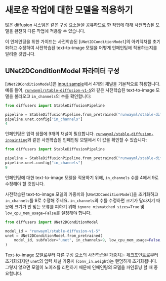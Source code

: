 <!--Copyright 2023 The HuggingFace Team. All rights reserved.

Licensed under the Apache License, Version 2.0 (the "License"); you may not use this file except in compliance with
the License. You may obtain a copy of the License at

http://www.apache.org/licenses/LICENSE-2.0

Unless required by applicable law or agreed to in writing, software distributed under the License is distributed on
an "AS IS" BASIS, WITHOUT WARRANTIES OR CONDITIONS OF ANY KIND, either express or implied. See the License for the
specific language governing permissions and limitations under the License.
-->

# 새로운 작업에 대한 모델을 적용하기

많은 diffusion 시스템은 같은 구성 요소들을 공유하므로 한 작업에 대해 사전학습된 모델을 완전히 다른 작업에 적용할 수 있습니다.

이 인페인팅을 위한 가이드는 사전학습된 [`UNet2DConditionModel`]의 아키텍처를 초기화하고 수정하여 사전학습된 text-to-image 모델을 어떻게 인페인팅에 적용하는지를 알려줄 것입니다.

## UNet2DConditionModel 파라미터 구성

[`UNet2DConditionModel`]은 [input sample](https://huggingface.co/docs/diffusers/v0.16.0/en/api/models#diffusers.UNet2DConditionModel.in_channels)에서 4개의 채널을 기본적으로 허용합니다. 예를 들어,  [`runwayml/stable-diffusion-v1-5`](https://huggingface.co/runwayml/stable-diffusion-v1-5)와 같은 사전학습된 text-to-image 모델을 불러오고 `in_channels`의 수를 확인합니다:

```py
from diffusers import StableDiffusionPipeline

pipeline = StableDiffusionPipeline.from_pretrained("runwayml/stable-diffusion-v1-5")
pipeline.unet.config["in_channels"]
4
```

인페인팅은 입력 샘플에 9개의 채널이 필요합니다. [`runwayml/stable-diffusion-inpainting`](https://huggingface.co/runwayml/stable-diffusion-inpainting)와 같은 사전학습된 인페인팅 모델에서 이 값을 확인할 수 있습니다:

```py
from diffusers import StableDiffusionPipeline

pipeline = StableDiffusionPipeline.from_pretrained("runwayml/stable-diffusion-inpainting")
pipeline.unet.config["in_channels"]
9
```

인페인팅에 대한 text-to-image 모델을 적용하기 위해, `in_channels` 수를 4에서 9로 수정해야 할 것입니다.

사전학습된 text-to-image 모델의 가중치와 [`UNet2DConditionModel`]을 초기화하고 `in_channels`를 9로 수정해 주세요. `in_channels`의 수를 수정하면 크기가 달라지기 때문에 크기가 안 맞는 오류를 피하기 위해 `ignore_mismatched_sizes=True` 및 `low_cpu_mem_usage=False`를 설정해야 합니다.

```py
from diffusers import UNet2DConditionModel

model_id = "runwayml/stable-diffusion-v1-5"
unet = UNet2DConditionModel.from_pretrained(
    model_id, subfolder="unet", in_channels=9, low_cpu_mem_usage=False, ignore_mismatched_sizes=True
)
```

Text-to-image 모델로부터 다른 구성 요소의 사전학습된 가중치는 체크포인트로부터 초기화되지만 `unet`의 입력 채널 가중치 (`conv_in.weight`)는 랜덤하게 초기화됩니다. 그렇지 않으면 모델이 노이즈를 리턴하기 때문에 인페인팅의 모델을 파인튜닝 할 때 중요합니다.
